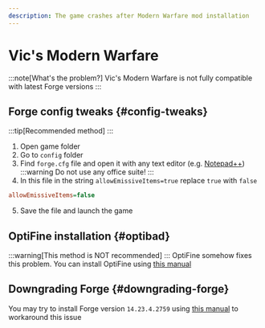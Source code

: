 ```yaml
---
description: The game crashes after Modern Warfare mod installation
---
```

# Vic's Modern Warfare
:::note[What's the problem?]
Vic's Modern Warfare is not fully compatible with latest Forge versions
:::

## Forge config tweaks {#config-tweaks}
:::tip[Recommended method]
:::
1. Open game folder
2. Go to `config` folder
3. Find `forge.cfg` file and open it with any text editor (e.g. [Notepad++](https://notepad-plus-plus.org/downloads/))
    :::warning
    Do not use any office suite!
    :::
4. In this file in the string `allowEmissiveItems=true` replace `true` with `false`
```ini title="config/forge.cfg"
allowEmissiveItems=false
```
5. Save the file and launch the game

## OptiFine installation {#optibad}
:::warning[This method is NOT recommended]
:::
OptiFine somehow fixes this problem. You can install OptiFine using [this manual](../optifine#forge)

## Downgrading Forge {#downgrading-forge}
You may try to install Forge version `14.23.4.2759` using [this manual](../forge) to workaround this issue